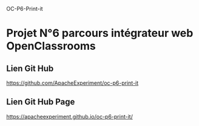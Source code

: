 OC-P6-Print-it

# Projet N°6 parcours intégrateur web OpenClassrooms

## Lien Git Hub

https://github.com/ApacheExperiment/oc-p6-print-it

## Lien Git Hub Page

https://apacheexperiment.github.io/oc-p6-print-it/
